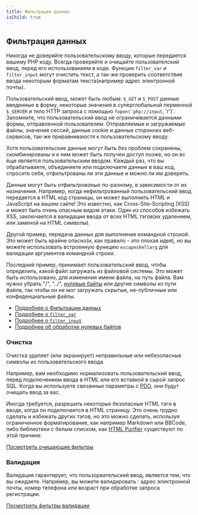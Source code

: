 ```yaml
---
title: Фильтрация данных
isChild: true
---
```


## Фильтрация данных

Никогда не доверяйте пользовательскому вводу, которые передается вашему PHP коду. Всегда проверяйте и очищайте пользователский ввод, перед его использованием в коде. Функции `filter_var` и `filter_input` могут очистить текст, а так-же проверить соответствие ввода некоторым форматам текста(например адрес электронной почты).

Пользовательский ввод, может быть любым: `$_GET` и `S_POST` данные введенные в форму, некоторые значения в суперглобальной перменной `$_SERVER` и тело HTTP запроса с помощью `fopen('php://input`, 'r')`. Запомните, что пользовательский ввод не ограничивается данными формы, отправленной пользователем. Отправляемые и загружаемые файлы, значения сессий, данные cookie и данные сторонних веб-сервисов, так-же приравниваюстя к пользовательскому вводу.

Хотя пользовательские данные могут быть без проблем сохранены, скомбинированы и к ним может быть получен доступ позже, но он вс ёще является пользовательским вводом. Каждый раз, что вы обрабатываете, объединяете или подключаете данные в ваш код, спросите себя, отфильтрованы ли эти данные и можно ли им доверять.

Данные могут быть _отфильтрованые_ по-разному, в зависимости от их назначения. Например, когда нефильтрованный пользовательский ввод передается в HTML код страницы, он может выполнить HTML и JavaScript на вашем сайте! Это известно, как Cross-Site-Scripting (XSS) и может быть очень опасным видом атаки. Один из способов избежать XSS, заключается в валидации ввода от всех HTML тэгов(их удалением, или заменой на HTML символы).

Другой пример, передача данных для выполнения командной строкой. Это может быть крайне опасно(и, как правило - это плохая идея), но вы можете использовать встроенную функцию `escapeshellarg` для валидации аргументов командной строки.

Последний пример, принимает пользовательский ввод, чтобы определить, какой файл загружать из файловой системы.  Это может быть использовано, для изменения имени файла, на путь файла. Вам нужно убрать "/", "../", [нулевые байты][6] или другие символы из пути файла, так чтобы он не мог загружать скрытые, не-публичные или конфиденциальные файлы.

* [Подробнее о Фильтрации данных][1]
* [Подробнее о `filter_var`][4]
* [Подробнее о `filter_input`][5]
* [Подробнее об обработке нулевых байтов][6]

### Очистка

Очистка удаляет (или экранирует) неправильные или небезопасные символы из пользовательского ввода.

Например, вам необходимо нормализовать пользовательский ввод, перед подключением ввода в HTML или его вставкой в сырой запрос SQL. Когда вы используете связанные параметры с [PDO](#Базы_данных), они будут очищать ввод за вас.

Иногда требуется, разрешить некоторые безопасные HTML тэги в вводе, когда он подключается в HTML страницу. Это очень трудно сделать и избежать других тэгов, но это можно сделать, используя ограниченное форматирование, как например Markdown или BBCode, либо библиотеки с белым списком, как [HTML Purifier][html-purifier] существуют по этой причине.

[Посмотреть очищающие фильтры][2]

### Валидация
Валидация гарантирует, что пользорвательский ввод, является тем, что вы ожидаете. Например, вы можете валидировать : адрес электронной почты, номер телефона или возраст при обработке запроса регистрации. 

[Посмотреть фильтры валидации][3]

[1]: http://www.php.net/manual/ru/book.filter.php
[2]: http://www.php.net/manual/ru/filter.filters.sanitize.php
[3]: http://www.php.net/manual/ru/filter.filters.validate.php
[4]: http://php.net/manual/ru/function.filter-var.php
[5]: http://www.php.net/manual/ru/function.filter-input.php
[6]: http://php.net/manual/ru/security.filesystem.nullbytes.php
[html-purifier]: http://htmlpurifier.org/
